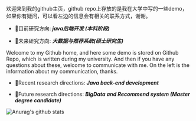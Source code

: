 欢迎来到我的github主页，github repo上存放的是我在大学中写的一些demo，如果你有疑问，可以看左边的信息会有相关的联系方式，谢谢。

- :balloon:目前研究方向: ***java后端开发 (本科阶段)***

- :balloon:未来研究方向: ***大数据与推荐系统(硕士研究生)***

Welcome to my Github home, and here some demo is stored on Github Repo, which is written during my university. And then if you have any questions about these, welcome to communicate with me. On the left is the information about  my communication, thanks. 

- :balloon:Recent research directions: ***Java back-end development***

- :balloon:Future research directions: ***BigData and Recommend system  (Master degree candidate)***


![Anurag's github stats](https://github-readme-stats.vercel.app/api?username=1291945816&show_icons=true&theme=dracula)
